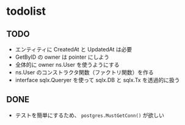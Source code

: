 # todolist

## TODO
* エンティティに CreatedAt と UpdatedAt は必要
* GetByID の owner は pointer にしよう
* 全体的に owner ns.User を使うようにする
* ns.User のコンストラクタ関数（ファクトリ関数）を作る
* interface sqlx.Queryer を使って sqlx.DB と sqlx.Tx を透過的に扱う

## DONE
* テストを簡単にするため、 `postgres.MustGetConn()` が欲しい
